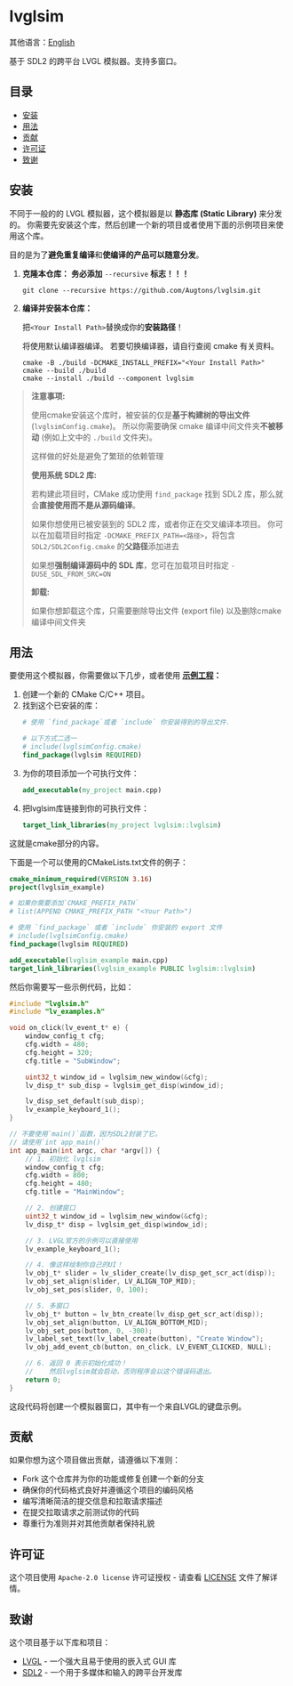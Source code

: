 # lvglsim

其他语言：[English](README.md)

基于 SDL2 的跨平台 LVGL 模拟器。支持多窗口。

## 目录

- [安装](#安装)
- [用法](#用法)
- [贡献](#贡献)
- [许可证](#许可证)
- [致谢](#致谢)

## 安装

不同于一般的的 LVGL 模拟器，这个模拟器是以 **静态库 (Static Library)** 来分发的。
你需要先安装这个库，然后创建一个新的项目或者使用下面的示例项目来使用这个库。

目的是为了**避免重复编译**和**使编译的产品可以随意分发**。

1. **克隆本仓库：** **务必添加** `--recursive` **标志！！！**
   ```shell
   git clone --recursive https://github.com/Augtons/lvglsim.git
   ```
2. **编译并安装本仓库：**

   把`<Your Install Path>`替换成你的**安装路径**！
   
   将使用默认编译器编译。
   若要切换编译器，请自行查阅 cmake 有关资料。
   ```shell
   cmake -B ./build -DCMAKE_INSTALL_PREFIX="<Your Install Path>"
   cmake --build ./build
   cmake --install ./build --component lvglsim
   ```

> **注意事项:**
> 
> 使用cmake安装这个库时，被安装的仅是**基于构建树的导出文件** (`lvglsimConfig.cmake`)。
> 所以你需要确保 cmake 编译中间文件夹**不被移动** (例如上文中的 `./build` 文件夹)。
>
> 这样做的好处是避免了繁琐的依赖管理
>
> **使用系统 SDL2 库:**
> 
> 若构建此项目时，CMake 成功使用 `find_package` 找到 SDL2 库，那么就会**直接使用而不是从源码编译**。
> 
> 如果你想使用已被安装到的 SDL2 库，或者你正在交叉编译本项目。
> 你可以在加载项目时指定 `-DCMAKE_PREFIX_PATH=<路径>`，将包含 `SDL2/SDL2Config.cmake` 的**父路径**添加进去
>
> 如果想**强制编译源码中的 SDL 库**，您可在加载项目时指定 `-DUSE_SDL_FROM_SRC=ON`
> 
> **卸载:**
> 
> 如果你想卸载这个库，只需要删除导出文件 (export file) 以及删除cmake编译中间文件夹

## 用法

要使用这个模拟器，你需要做以下几步，或者使用 **[<u>示例工程</u>](/examples)：**

1. 创建一个新的 CMake C/C++ 项目。
2. 找到这个已安装的库：
   ```cmake
   # 使用 `find_package`或者 `include` 你安装得到的导出文件.
   
   # 以下方式二选一
   # include(lvglsimConfig.cmake)
   find_package(lvglsim REQUIRED)
   ```
3. 为你的项目添加一个可执行文件：
   ```cmake
   add_executable(my_project main.cpp)
   ```
4. 把lvglsim库链接到你的可执行文件：
   ```cmake
   target_link_libraries(my_project lvglsim::lvglsim)
   ```

这就是cmake部分的内容。

下面是一个可以使用的CMakeLists.txt文件的例子：

```cmake
cmake_minimum_required(VERSION 3.16)
project(lvglsim_example)

# 如果你需要添加`CMAKE_PREFIX_PATH`
# list(APPEND CMAKE_PREFIX_PATH "<Your Path>")

# 使用 `find_package` 或者 `include` 你安装的 export 文件
# include(lvglsimConfig.cmake)
find_package(lvglsim REQUIRED)

add_executable(lvglsim_example main.cpp)
target_link_libraries(lvglsim_example PUBLIC lvglsim::lvglsim)
```

然后你需要写一些示例代码，比如：

```c
#include "lvglsim.h"
#include "lv_examples.h"

void on_click(lv_event_t* e) {
    window_config_t cfg;
    cfg.width = 480;
    cfg.height = 320;
    cfg.title = "SubWindow";

    uint32_t window_id = lvglsim_new_window(&cfg);
    lv_disp_t* sub_disp = lvglsim_get_disp(window_id);

    lv_disp_set_default(sub_disp);
    lv_example_keyboard_1();
}

// 不要使用`main()`函数，因为SDL2封装了它。
// 请使用`int app_main()`
int app_main(int argc, char *argv[]) {
    // 1. 初始化 lvglsim
    window_config_t cfg;
    cfg.width = 800;
    cfg.height = 480;
    cfg.title = "MainWindow";

    // 2. 创建窗口
    uint32_t window_id = lvglsim_new_window(&cfg);
    lv_disp_t* disp = lvglsim_get_disp(window_id);

    // 3. LVGL官方的示例可以直接使用
    lv_example_keyboard_1();

    // 4. 像这样绘制你自己的UI！
    lv_obj_t* slider = lv_slider_create(lv_disp_get_scr_act(disp));
    lv_obj_set_align(slider, LV_ALIGN_TOP_MID);
    lv_obj_set_pos(slider, 0, 100);

    // 5. 多窗口
    lv_obj_t* button = lv_btn_create(lv_disp_get_scr_act(disp));
    lv_obj_set_align(button, LV_ALIGN_BOTTOM_MID);
    lv_obj_set_pos(button, 0, -300);
    lv_label_set_text(lv_label_create(button), "Create Window");
    lv_obj_add_event_cb(button, on_click, LV_EVENT_CLICKED, NULL);

    // 6. 返回 0 表示初始化成功！
    //    然后lvglsim就会启动，否则程序会以这个错误码退出。
    return 0;
}
```

这段代码将创建一个模拟器窗口，其中有一个来自LVGL的键盘示例。

## 贡献

如果你想为这个项目做出贡献，请遵循以下准则：

- Fork 这个仓库并为你的功能或修复创建一个新的分支
- 确保你的代码格式良好并遵循这个项目的编码风格
- 编写清晰简洁的提交信息和拉取请求描述
- 在提交拉取请求之前测试你的代码
- 尊重行为准则并对其他贡献者保持礼貌

## 许可证

这个项目使用 `Apache-2.0 license` 许可证授权 - 请查看 [LICENSE](LICENSE) 文件了解详情。

## 致谢

这个项目基于以下库和项目：

- [LVGL](https://github.com/lvgl/lvgl) - 一个强大且易于使用的嵌入式 GUI 库
- [SDL2](https://www.libsdl.org/) - 一个用于多媒体和输入的跨平台开发库
